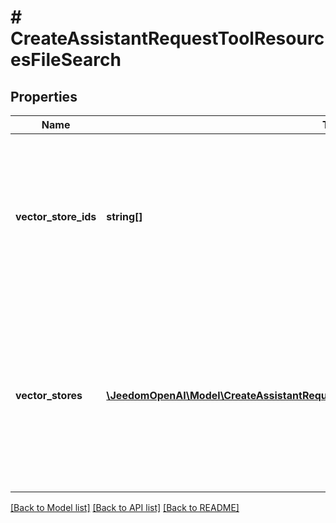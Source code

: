 # # CreateAssistantRequestToolResourcesFileSearch

## Properties

Name | Type | Description | Notes
------------ | ------------- | ------------- | -------------
**vector_store_ids** | **string[]** | The [vector store](/docs/api-reference/vector-stores/object) attached to this assistant. There can be a maximum of 1 vector store attached to the assistant. | [optional]
**vector_stores** | [**\JeedomOpenAI\Model\CreateAssistantRequestToolResourcesFileSearchVectorStoresInner[]**](CreateAssistantRequestToolResourcesFileSearchVectorStoresInner.md) | A helper to create a [vector store](/docs/api-reference/vector-stores/object) with file_ids and attach it to this assistant. There can be a maximum of 1 vector store attached to the assistant. | [optional]

[[Back to Model list]](../../README.md#models) [[Back to API list]](../../README.md#endpoints) [[Back to README]](../../README.md)
